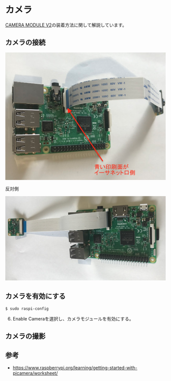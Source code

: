 # カメラ

[CAMERA MODULE V2](https://www.raspberrypi.org/products/camera-module-v2/)の装着方法に関して解説しています。

## カメラの接続

![](/img/dev/pi/camera001.png)

反対側

![](/img/dev/pi/camera002.png)

## カメラを有効にする

```shell
$ sudo raspi-config
```
6. Enable Cameraを選択し、カメラモジュールを有効にする。

## カメラの撮影



## 参考
* https://www.raspberrypi.org/learning/getting-started-with-picamera/worksheet/
